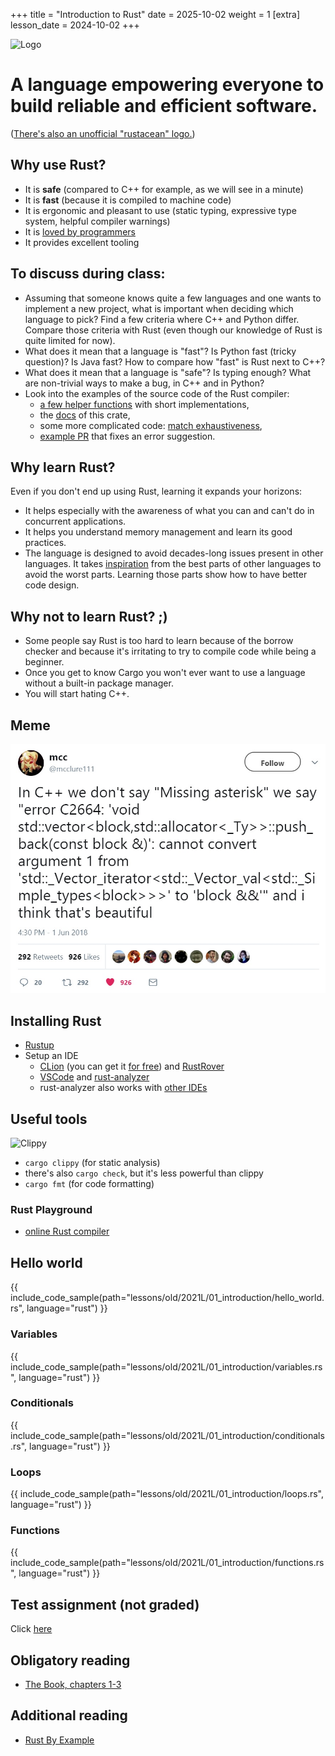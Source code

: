+++
title = "Introduction to Rust"
date = 2025-10-02
weight = 1
[extra]
lesson_date = 2024-10-02
+++

![Logo](https://www.rust-lang.org/logos/rust-logo-blk.svg)

# A language empowering everyone to build reliable and efficient software.

([There's also an unofficial "rustacean" logo.](https://rustacean.net/))

## Why use Rust?

- It is **safe** (compared to C++ for example, as we will see in a minute)
- It is **fast** (because it is compiled to machine code)
- It is ergonomic and pleasant to use (static typing, expressive type system, helpful compiler
  warnings)
- It
  is [loved by programmers](https://insights.stackoverflow.com/survey/2021#section-most-loved-dreaded-and-wanted-programming-scripting-and-markup-languages)
- It provides excellent tooling

## To discuss during class:

- Assuming that someone knows quite a few languages and one wants to implement a new project,
  what is important when deciding which language to pick?
  Find a few criteria where C++ and Python differ. Compare those criteria with Rust (even though our knowledge of Rust is quite limited for now).
- What does it mean that a language is "fast"? Is Python fast (tricky question)?
  Is Java fast? How to compare how "fast" is Rust next to C++?
- What does it mean that a language is "safe"? Is typing enough? What are non-trivial
  ways to make a bug, in C++ and in Python?
- Look into the examples of the source code of the Rust compiler:
  - [a few helper functions](https://github.com/rust-lang/rust/blob/master/compiler/rustc_borrowck/src/path_utils.rs) with short implementations,
  - the [docs](https://doc.rust-lang.org/stable/nightly-rustc/rustc_borrowck/index.html) of this crate,
  - some more complicated code: [match exhaustiveness](https://github.com/rust-lang/rust/blob/master/compiler/rustc_pattern_analysis/src/usefulness.rs),
  - [example PR](https://github.com/rust-lang/rust/issues/83104) that fixes an error suggestion.

## Why learn Rust?

Even if you don't end up using Rust, learning it expands your horizons:

- It helps especially with the awareness of what you can and can't do in concurrent applications.
- It helps you understand memory management and learn its good practices.
- The language is designed to avoid decades-long issues present in other languages.
  It takes [inspiration](https://doc.rust-lang.org/reference/influences.html) from the best parts of other languages
  to avoid the worst parts. Learning those parts show how to have better code design.

## Why not to learn Rust? ;)

- Some people say Rust is too hard to learn because of the borrow checker and because
  it's irritating to try to compile code while being a beginner.
- Once you get to know Cargo you won't ever want to use a language without a built-in package
  manager.
- You will start hating C++.

## Meme

![Meme](cpp_meme.jpg)

## Installing Rust

- [Rustup](https://rustup.rs/)
- Setup an IDE
  - [CLion](https://www.jetbrains.com/clion/) (you can get
    it [for free](https://www.jetbrains.com/community/education/))
    and [RustRover](https://intellij-rust.github.io/)
  - [VSCode](https://code.visualstudio.com/)
    and [rust-analyzer](https://marketplace.visualstudio.com/items?itemName=matklad.rust-analyzer)
  - rust-analyzer also works
    with [other IDEs](https://rust-analyzer.github.io/manual.html#installation)

## Useful tools

![Clippy](clippy.jpg)

- `cargo clippy` (for static analysis)
- there's also `cargo check`, but it's less powerful than clippy
- `cargo fmt` (for code formatting)

### Rust Playground

- [online Rust compiler](https://play.rust-lang.org/)

## Hello world

{{ include_code_sample(path="lessons/old/2021L/01_introduction/hello_world.rs", language="rust") }}

### Variables

{{ include_code_sample(path="lessons/old/2021L/01_introduction/variables.rs", language="rust") }}

### Conditionals

{{ include_code_sample(path="lessons/old/2021L/01_introduction/conditionals.rs", language="rust") }}

### Loops

{{ include_code_sample(path="lessons/old/2021L/01_introduction/loops.rs", language="rust") }}

### Functions

{{ include_code_sample(path="lessons/old/2021L/01_introduction/functions.rs", language="rust") }}

## Test assignment (not graded)

Click [here](https://classroom.github.com/a/l3iF_TJU)

## Obligatory reading

- [The Book, chapters 1-3](https://doc.rust-lang.org/stable/book/)

## Additional reading

- [Rust By Example](https://doc.rust-lang.org/stable/rust-by-example/)
